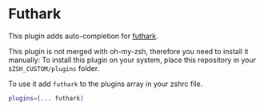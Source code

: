 # Futhark

This plugin adds auto-completion for [futhark](futhark-lang.org).

This plugin is not merged with oh-my-zsh, therefore you need to install it
manually:
To install this plugin on your system, place this repository in your `$ZSH_CUSTOM/plugins` folder.

To use it add `futhark` to the plugins array in your zshrc file.

```zsh
plugins=(... futhark)
```
